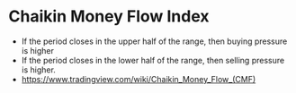 # Chaikin Money Flow Index

* If the period closes in the upper half of the range, then buying pressure is higher
* If the period closes in the lower half of the range, then selling pressure is higher.
* https://www.tradingview.com/wiki/Chaikin_Money_Flow_(CMF)
